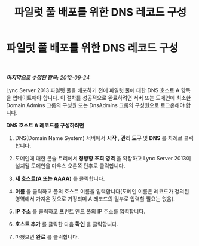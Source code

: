 ﻿---
title: 파일럿 풀 배포를 위한 DNS 레코드 구성
TOCTitle: 파일럿 풀 배포를 위한 DNS 레코드 구성
ms:assetid: 5c7a6e10-e1e9-4479-9bf9-d4a3e2e09ff0
ms:mtpsurl: https://technet.microsoft.com/ko-kr/library/JJ688072(v=OCS.15)
ms:contentKeyID: 49885783
ms.date: 08/24/2015
mtps_version: v=OCS.15
ms.translationtype: HT
---

# 파일럿 풀 배포를 위한 DNS 레코드 구성

 

_**마지막으로 수정된 항목:** 2012-09-24_

Lync Server 2013 파일럿 풀을 배포하기 전에 파일럿 풀에 대한 DNS 호스트 A 항목을 업데이트해야 합니다. 이 절차를 성공적으로 완료하려면 서버 또는 도메인에 최소한 Domain Admins 그룹의 구성원 또는 DnsAdmins 그룹의 구성원으로 로그온해야 합니다.

**DNS 호스트 A 레코드를 구성하려면**

1.  DNS(Domain Name System) 서버에서 **시작** , **관리 도구** 및 **DNS** 를 차례로 클릭합니다.

2.  도메인에 대한 콘솔 트리에서 **정방향 조회 영역** 을 확장하고 Lync Server 2013이 설치될 도메인을 마우스 오른쪽 단추로 클릭합니다.

3.  **새 호스트(A 또는 AAAA)** 를 클릭합니다.

4.  **이름** 을 클릭하고 풀의 호스트 이름을 입력합니다(도메인 이름은 레코드가 정의된 영역에서 가져온 것으로 가정되며 A 레코드의 일부로 입력할 필요는 없음).

5.  **IP 주소** 를 클릭하고 프런트 엔드 풀의 IP 주소를 입력합니다.

6.  **호스트 추가** 를 클릭한 다음 **확인** 을 클릭합니다.

7.  마쳤으면 **완료** 를 클릭합니다.

